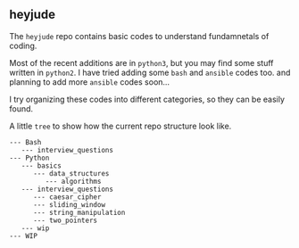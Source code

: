 ## heyjude

The `heyjude` repo contains basic codes to understand fundamnetals of coding. 

Most of the recent additions are in `python3`, but you may find some stuff written in `python2`. I have tried adding some `bash` and `ansible` codes too.  and planning to add more `ansible` codes soon... 

I try organizing these codes into different categories, so they can be easily found. 

A little `tree` to show how the current repo structure look like. 

```--- Ansible
--- Bash
   --- interview_questions
--- Python
   --- basics
      --- data_structures
         --- algorithms
   --- interview_questions
      --- caesar_cipher
      --- sliding_window
      --- string_manipulation
      --- two_pointers
   --- wip
--- WIP